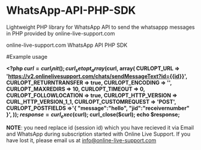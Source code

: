 # WhatsApp-API-PHP-SDK
Lightweight PHP library for WhatsApp API to send the whatsappp messages in PHP provided by online-live-support.com

online-live-support.com WhatsApp API PHP SDK

#Example usage

__<?php
$curl = curl_init();
curl_setopt_array($curl, array(
  CURLOPT_URL => 'https://v2.onlinelivesupport.com/chats/sendMessageText?id={{id}}',
  CURLOPT_RETURNTRANSFER => true,
  CURLOPT_ENCODING => '',
  CURLOPT_MAXREDIRS => 10,
  CURLOPT_TIMEOUT => 0,
  CURLOPT_FOLLOWLOCATION => true,
  CURLOPT_HTTP_VERSION => CURL_HTTP_VERSION_1_1,
  CURLOPT_CUSTOMREQUEST => 'POST',
  CURLOPT_POSTFIELDS =>'{
    "message":"hello",
    "jid":"receivernumber"
}',
));
$response = curl_exec($curl);
curl_close($curl);
echo $response;__

**NOTE**: you need replace id (session id) which you have recieved it via Email and WhatsApp during subscription started with Online Live Support. If you have lost it, please email us at info@online-live-support.com
